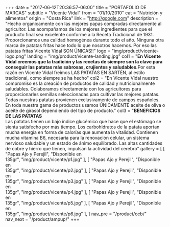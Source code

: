 +++
date = "2017-06-12T20:36:57-06:00"
title = "PORTAFOLIO DE MARCAS"
subtitle = "Vicente Vidal"
from = "01/10/2010"
cat = "Nutrición y alimentos"
origin = "Costa Rica"
link = "http://google.com"
description = "Hecho organicamente con las mejores papas compradas directamente al agricultor. Las acompañamos de los mejores ingredientes para que el producto final sea excelente conforme a la Receta Tradicional de 1931. Proporcionamos una calidad homogénea durante todo el año. Ninguna otra marca de patatas fritas hace todo lo que nosotros hacemos. Por eso las patatas fritas Vicente Vidal SON ÚNICAS!!"
logo = "img/product/vicente-logo.png"
landing = "img/product/vicente-landing.jpg"
col1 = "<b>En Vicente Vidal creemos que la tradición y las recetas de siempre son la clave para conseguir las patatas más sabrosas, crujientes y saludables.</b>Por esta razón en Vicente Vidal freímos LAS PATATAS EN SARTÉN, al estilo tradicional, como siempre se ha hecho"
col2 = "En Vicente Vidal nuestro compromiso es la creación de productos de calidad y nutricionalmente saludables. Colaboramos directamente con los agricultores para proporcionarles semillas seleccionadas para cultivar las mejores patatas. Todas nuestras patatas provienen exclusivamente de campos españoles. En toda nuestra gama de productos usamos ÚNICAMENTE aceite de oliva o aceite de girasol dependiendo del tipo de producto."
col3  = "<b>BENEFICIOS DE LAS PATATAS</b><br> Las patatas tienen un bajo índice glucémico que hace que el estómago se sienta satisfecho por más tiempo. Los carbohidratos de la patata aportan mucha energía en forma de calorías que aumenta la vitalidad. Contienen mucha vitamina B6, necesaria para la renovación celular, un sistema nervioso saludable y un estado de ánimo equilibrado. Las altas cantidades de cobre y hierro que tienen, impulsan la actividad del cerebro"
gallery = [
    [ "Papas Ajo y Perejil", "Disponible en<br>135gr", "img/product/vicente/p1.jpg" ],
    [ "Papas Ajo y Perejil", "Disponible en<br>135gr", "img/product/vicente/p2.jpg" ],
    [ "Papas Ajo y Perejil", "Disponible en<br>135gr", "img/product/vicente/p3.jpg" ],
    [ "Papas Ajo y Perejil", "Disponible en<br>135gr", "img/product/vicente/p4.jpg" ],
    [ "Papas Ajo y Perejil", "Disponible en<br>135gr", "img/product/vicente/p5.jpg" ],
    [ "Papas Ajo y Perejil", "Disponible en<br>135gr", "img/product/vicente/p6.jpg" ],
]
nav_pre = "/product/ocb/"
nav_next = "/product/ampup/"
+++


